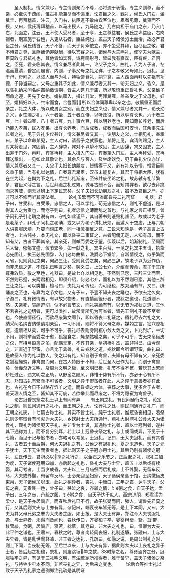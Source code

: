 <!-- { "loadSidebar": true } -->
　　圣人制礼，情义兼尽，专主情则亲而不尊，必将流于亵慢，专主义则尊，而不亲，必至失于疏阔，惟古礼能兼尽而不偏重，论君臣之义，觐礼，侯氏入门右，坐奠圭，再拜稽首，注云，入门右，执臣道不敢由宾客位也，卑者见尊，奠贽而不授，又曰，侯氏再拜稽首，以马出授人，九马随之，乃右肉袒于庙门之东，乃入门右，北面立，注云，王不使人受马者，至于享，王之尊益君，侯氏之卑益臣，右肉袒者，刑宣施于右也，入更从右者，臣益纯也，盖古天子诸侯分土而治，故必严君臣之分，侯氏稽首，天子不答，而天子负斧依立，亦不坐受其拜，臣尽臣之敬，君不恃君之尊，且燕飨仍迎献酬，待以宾客之礼，诸侯与大夫燕礼，使宰夫为献主，臣莫敢与君抗礼也，其他皆如宾客，诗鹿鸣彤弓，皆曰我有嘉宾，臣有疾，君问之，臣死，君亲临其丧，情义兼尽者此其一，论父子之义，曲礼，凡为人子者，冬温而夏清，昏定而晨省，内则，子事父母之礼尤详，子之孝敬父母如此，冠礼，见于母，母拜之，以成人而与为礼，特牲馈食礼，嗣举奠，主人西面再拜以先祖有功德，子孙当嗣之，父母之重其子如此，情义兼尽者又其一，论夫妇之义，昏义，是以昏礼纳采问名纳吉纳徵请期，皆主人筵几于庙，所以敬慎重正昏礼也，父亲醮子而命之迎，男先于女也，婿执雁入，揖让升堂，再拜奠雁，盖亲受之于父母也，妇至，婿揖妇以入，共牢而食，合卺而，所以合体同尊卑以亲之也，敬慎重正而后亲之，礼之大体，所以成男女之别，而立夫妇之义也，情义兼尽者又其一，论长幼之义，乡饮酒之礼，六十者坐，五十者立侍，以听政役，所以明尊长也，六十者三豆，七十者四豆，八十者五豆，九十事六豆，所以明养老也，民知尊长养老，而后乃能入孝弟，民入孝弟，出尊长养老，而后成教，成教而后国可安也，其余事先生长者之礼，见于典礼少仪甚详，情义兼尽者又其一，论朋友之义，士相见礼，奉挚曰，某子以命命某见，主人对曰，请吾子之就家也，某将走见，宾请终赐见，主人对某将走见，宾固请，主人辞挚，宾对不以挚不敢见，主人固辞，宾又固衣，主人出迎于门外，再拜，宾答再拜，主人揖入门右，宾奉挚入门左，主人再拜受，宾再拜送挚出，一见如此其敬让也，其余凡与客人，及坐席饮食，见于曲礼少仪亦详，情义兼尽者又其一，夫父子夫妇长幼朋友，皆情得于义，必有礼以节情，惟君臣则义重于情，当有礼以达情，自秦尊君卑臣，汉虽未能复古，其君于将相大臣，犹有在坐为起，在舆为下之礼，后世此礼渐废，至宋并废坐论之礼，故苏轼有礼节繁多，君臣义薄之言，后世拜跪之礼过繁，诚与古制不合，而矫其弊者，欲尽去拜跪而灭等威，则无以辨上下定民志矣，父子夫妇长幼朋友之礼，虽不及君臣之严，亦非可以不修而听其废坠者。
　　论礼虽繁而不可省即昏丧二礼可证
　　礼器，君子曰，甘受和，白受采，忠信之人，可以学礼，苟无忠信之人，则礼不虚道，是以得其人之为贵也，而老子则曰，礼者忠信之薄而乱之首也，与礼家之言正相反，曾子问孔子引老聃之说有四，守礼如此谨严，其自著书则诋毁礼甚至，故或以为老子是老莱子，非孔子问礼之老聃，或又以为老子讲礼厌烦，而遁入于空虚，正与六朝人讲丧服厌烦，乃变而谈庄老，同一相激相反之意，二说未知孰是，老子高言上古者也，上古纯朴，本无礼文，即以昏丧二事证之，古者配偶无定，人知有母，而不知有父，古者不葬其亲，其亲死，则举而委之于壑，伏羲以后，始渐制礼，至周而后大备，郁郁文盛，仪节繁多，如一献之礼，宾主百拜，一见之礼宾主五请，执挚必先固让，执玉必先固辞，入门必每曲揖，洗爵必下堂阶，自常情视之，似乎繁而可省，见则竟见之矣，何必三让，受则竟受之矣，何必三辞，故老子以为近作伪，而非忠信之道，不知礼已明言之矣，聘义曰，上公七介，介绍而传命，君子于其所尊弗敢质，敬之至也，礼器曰，是故七介以相见也，不然则已悫，三辞三让而至，不然则已蹙，夫两君相见，即须介绍，何必七介，而礼以为不然则已悫，其他三辞三让之礼，可以类推，檀弓曰，夫礼为可传也，为可继也，故哭踊有节，又曰，辟踊哀之至也，有算为之节文也，又有子曰，予壹不知夫丧之踊也，予欲去之久矣，子游曰，礼有微情者，有以故兴物者，有直情而径行者，戎狄之道也，礼道则不然，夫亲死，哀痛迫切，似不必言节文，而礼哭踊有节，以无节为戎狄之道，其他不若丧礼之迫切者，更可以类推，故常情所见为可省者，皆先王制礼不敢不至者也，今使直情径行，而欲尽废繁文缛节，即以昏丧二礼证之，昏礼尽去六礼之文，纳采问名纳吉纳徵请期亲迎，一切不用，则将不待父母之命，媒妁之言，钻穴隙相窥，逾墙相从矣，可乎不可乎，丧礼尽去附身附棺小敛大敛之文，卜兆封圹，一切不用，则将举而委之于壑，狐狸食之，蝇蚋姑嘬之矣，可乎不可乎，古无束帛俪皮之仪，有持弓殴禽之吊，配偶无定，不葬其亲，皇初榛犭丕，盖非得已，由今观之，非直近于野蛮，亦且比于禽兽，礼曰戎狄之道，戎狄即今所谓野蛮，曲礼曰，是故圣人作为礼以教人，使之以有礼，知自别于禽兽，夫知有母不知有父，亲死委之狐狸蝇蚋，非禽兽而何，在古人特限于不知，后世圣人已作为礼，而别于禽兽矣，伏羲渐近文明，及周为文明之极，至文明已极，礼节不得不繁，若厌其太繁而矫枉过正，违文明之正轨，从野蛮之陋风，非惟于势有所不行，亦必于心有所不忍，乃知古礼有繁而不可省者，文明之异于野蛮者在此，人之异于禽兽者亦在此也，古礼在今日不过略存饩羊之遗，而昏姻之六体，丧葬之大事，犹多合于古者，盖天理人情之至，皆知其不可废，若欲举此而尽废之，不将为野蛮为禽兽乎。
　　论古冠昏丧祭之礼士以上有同有异
　　有王朝之礼，有民间通行之礼，论定礼之制，则民间通行之礼小，而王朝之礼大，论行礼之处，则民间通行之礼广，而王朝之礼狭，十七篇古称士礼，其实不皆士礼，纯乎士礼者，惟冠昏丧相见，若祭礼则少牢馈食有司彻为大夫礼，乡饮射士大夫所通行，燕礼大射聘礼公食大夫为诸侯礼，觐礼为诸侯见天子礼，并非专为士设，其通称士礼者，盖以士冠列者，遂并其下通称为士，而不复分别耳，若士以上冠昏丧祭之礼，与士或同或异，不见于十七篇，而见于记与他书者，亦略可以考见，士冠礼，记曰，无大夫冠礼，而有其昏礼，古者五十而后爵，何大夫冠礼之有，公侯之有冠礼也，夏之末造也，天子之元子犹士，天下无生而贵者也，据此则天子之子冠亦用士礼，其后乃别有诸侯之冠礼，左氏传云，君冠必以享之礼行之，以金石之乐节之，正后起之礼，冠礼三加为度，天子诸侯冠用四加，亦后起之礼也，昏礼大夫与士异，盖五十以后或有续娶，其可考者，士当夕成昏，大夫以上三月庙祭而后礼成，士不外娶，无留车反马，大夫或外娶，有留车反马，士必亲迎至妇家，天子诸侯亲迎于馆，士纳徵俪皮束帛，天子诸侯加以玉，此礼之稍异者，丧礼，中庸曰，三年之丧，达乎天子，父母之丧，无贵贱一也，曾子曰，哭泣之哀，齐斩之情，饣粥之食，自天子达，孟子曰，三年之丧，齐疏之服，饣粥之食，自天子达于庶人，高宗谅阴，郑君读为梁ウ，是天子亦居倚庐，而春秋后礼已不行，故子张疑而问，滕人，谓鲁先君莫之行，又其后则大夫与士亦有异，杂记曰，端衰丧车皆无等，是上下本同，又曰，大夫为其父母兄弟之未为大夫者之服，如士报，是大夫士有异，郑注今大夫丧服礼逸，与士异者，未得而备闻也，春秋传曰，齐晏桓子卒，晏婴粗衰，斩，苴带，杖菅屦，食粥，居倚庐，寝苫，枕草，其老曰，非大夫之礼也，曰，惟卿为大夫，此平仲之谦也，王肃曰，春秋之时，尊者尚轻简丧服，礼制遂壤，张融曰，士与大夫异者，皆是乱世尚轻凉，非王者之达礼，孔疏曰，如融之说，是周公制礼之时，则上下同，当丧制无等，至后世以来，士与大夫有异，据此则大夫以上丧礼之异于士者，皆后起之礼也，祭礼，则庙祧坛单之数，时祭之名，尊彝酒齐之分，冠服牲牢之异，有见于三礼明文明，有注疏家所推得者，难于备举，盖天子诸侯之祭礼，与特牲少牢本不同，非若丧礼之异，为后来之变也。
　　论后仓等推士礼以致于天子乃礼家之通例郑注孔疏是其明证
